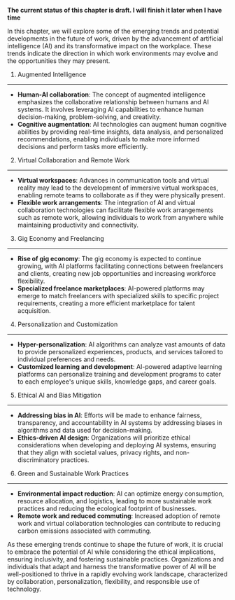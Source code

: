 **The current status of this chapter is draft. I will finish it later when I have time**

In this chapter, we will explore some of the emerging trends and potential developments in the future of work, driven by the advancement of artificial intelligence (AI) and its transformative impact on the workplace. These trends indicate the direction in which work environments may evolve and the opportunities they may present.

1. Augmented Intelligence
-------------------------

* **Human-AI collaboration**: The concept of augmented intelligence emphasizes the collaborative relationship between humans and AI systems. It involves leveraging AI capabilities to enhance human decision-making, problem-solving, and creativity.
* **Cognitive augmentation**: AI technologies can augment human cognitive abilities by providing real-time insights, data analysis, and personalized recommendations, enabling individuals to make more informed decisions and perform tasks more efficiently.

2. Virtual Collaboration and Remote Work
----------------------------------------

* **Virtual workspaces**: Advances in communication tools and virtual reality may lead to the development of immersive virtual workspaces, enabling remote teams to collaborate as if they were physically present.
* **Flexible work arrangements**: The integration of AI and virtual collaboration technologies can facilitate flexible work arrangements such as remote work, allowing individuals to work from anywhere while maintaining productivity and connectivity.

3. Gig Economy and Freelancing
------------------------------

* **Rise of gig economy**: The gig economy is expected to continue growing, with AI platforms facilitating connections between freelancers and clients, creating new job opportunities and increasing workforce flexibility.
* **Specialized freelance marketplaces**: AI-powered platforms may emerge to match freelancers with specialized skills to specific project requirements, creating a more efficient marketplace for talent acquisition.

4. Personalization and Customization
------------------------------------

* **Hyper-personalization**: AI algorithms can analyze vast amounts of data to provide personalized experiences, products, and services tailored to individual preferences and needs.
* **Customized learning and development**: AI-powered adaptive learning platforms can personalize training and development programs to cater to each employee's unique skills, knowledge gaps, and career goals.

5. Ethical AI and Bias Mitigation
---------------------------------

* **Addressing bias in AI**: Efforts will be made to enhance fairness, transparency, and accountability in AI systems by addressing biases in algorithms and data used for decision-making.
* **Ethics-driven AI design**: Organizations will prioritize ethical considerations when developing and deploying AI systems, ensuring that they align with societal values, privacy rights, and non-discriminatory practices.

6. Green and Sustainable Work Practices
---------------------------------------

* **Environmental impact reduction**: AI can optimize energy consumption, resource allocation, and logistics, leading to more sustainable work practices and reducing the ecological footprint of businesses.
* **Remote work and reduced commuting**: Increased adoption of remote work and virtual collaboration technologies can contribute to reducing carbon emissions associated with commuting.

As these emerging trends continue to shape the future of work, it is crucial to embrace the potential of AI while considering the ethical implications, ensuring inclusivity, and fostering sustainable practices. Organizations and individuals that adapt and harness the transformative power of AI will be well-positioned to thrive in a rapidly evolving work landscape, characterized by collaboration, personalization, flexibility, and responsible use of technology.
